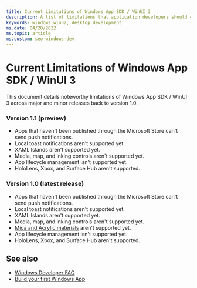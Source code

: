 ```yaml
---
title: Current Limitations of Windows App SDK / WinUI 3
description: A list of limitations that application developers should consider.
keywords: windows win32, desktop development
ms.date: 04/20/2022
ms.topic: article
ms.custom: seo-windows-dev
---
```


# Current Limitations of Windows App SDK / WinUI 3

This document details noteworthy limitations of Windows App SDK / WinUI 3 across major and minor releases back to version 1.0.

<!-- {mick} consider pulling "Features by Release" here, or incorporating the below into FbR, as a table with features as rows and major/minor releases as columns. -->

### Version 1.1 (preview)

- Apps that haven't been published through the Microsoft Store can't send push notifications.
- Local toast notifications aren't supported yet.
- XAML Islands aren't supported yet.
- Media, map, and inking controls aren't supported yet.
- App lifecycle management isn't supported yet.
- HoloLens, Xbox, and Surface Hub aren't supported.


### Version 1.0 (latest release)

- Apps that haven't been published through the Microsoft Store can't send push notifications.
- Local toast notifications aren't supported yet.
- XAML Islands aren't supported yet.
- Media, map, and inking controls aren't supported yet.
- [Mica and Acrylic materials](/windows/apps/design/signature-experiences/materials) aren't supported yet.
- App lifecycle management isn't supported yet.
- HoloLens, Xbox, and Surface Hub aren't supported.


## See also

  - [Windows Developer FAQ](windows-developer-faq.yml)
  - [Build your first Windows App](/windows/apps/get-started/?tabs=cpp-win32)